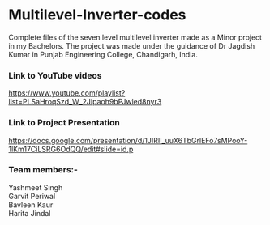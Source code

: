 # Multilevel-Inverter-codes
Complete files of the seven level multilevel inverter made as a Minor project in my Bachelors. 
The project was made under the guidance of Dr Jagdish Kumar in Punjab Engineering College, Chandigarh, India.   

### Link to YouTube videos
https://www.youtube.com/playlist?list=PLSaHroqSzd_W_2Jlpaoh9bPJwled8nyr3

### Link to Project Presentation
https://docs.google.com/presentation/d/1JIRII_uuX6TbGrlEFo7sMPooY-1lKm17CiLSRG6OdQQ/edit#slide=id.p

### Team members:-
Yashmeet Singh  
Garvit Periwal  
Bavleen Kaur  
Harita Jindal  
